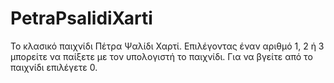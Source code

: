# PetraPsalidiXarti

Το κλασικό παιχνίδι Πέτρα Ψαλίδι Χαρτί. Επιλέγοντας έναν αριθμό 1, 2 ή 3 μπορείτε να παίξετε με τον υπολογιστή το παιχνίδι.
Για να βγείτε από το παιχνίδι επιλέγετε 0.
